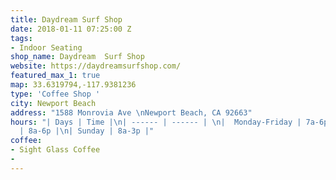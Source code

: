 ```yaml
---
title: Daydream Surf Shop
date: 2018-01-11 07:25:00 Z
tags:
- Indoor Seating
shop_name: Daydream  Surf Shop
website: https://daydreamsurfshop.com/
featured_max_1: true
map: 33.6319794,-117.9381236
type: 'Coffee Shop '
city: Newport Beach
address: "1588 Monrovia Ave \nNewport Beach, CA 92663"
hours: "| Days | Time |\n| ------ | ------ | \n|  Monday-Friday | 7a-6p |\n| Saturday
  | 8a-6p |\n| Sunday | 8a-3p |"
coffee:
- Sight Glass Coffee
- 
---
```


